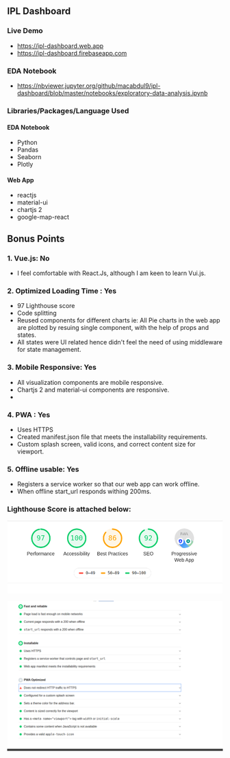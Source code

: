 ## IPL Dashboard

### Live Demo
-  https://ipl-dashboard.web.app
-  https://ipl-dashboard.firebaseapp.com

### EDA Notebook
- https://nbviewer.jupyter.org/github/macabdul9/ipl-dashboard/blob/master/notebooks/exploratory-data-analysis.ipynb
  
  
### Libraries/Packages/Language Used

#### EDA Notebook
- Python
- Pandas 
- Seaborn
- Plotly

#### Web App
- reactjs
- material-ui
- chartjs 2
- google-map-react

## Bonus Points

### 1. Vue.js: **No**
- I feel comfortable with React.Js, although I am keen to learn Vui.js.

### 2. Optimized Loading Time : **Yes**
- 97 Lighthouse score
- Code splitting
- Reused components for different charts ie: All Pie charts in the web app are plotted by resuing single component, with the help of props and states.
- All states were UI related hence didn't feel the need of using middleware for state management. 

### 3. Mobile Responsive: **Yes**
- All visualization components are mobile responsive.
- Chartjs 2 and material-ui components are responsive.
- 
### 4. PWA : **Yes**
- Uses HTTPS
- Created manifest.json file that meets the installability requirements.
- Custom splash screen, valid icons, and correct content size for viewport.


### 5. Offline usable: **Yes**
- Registers a service worker so that our web app can work offline.
- When offline start_url responds withing 200ms.



### Lighthouse Score is attached below:
![image info](./assets/lighthouse.png)


![image info](./assets/pwa.png)


